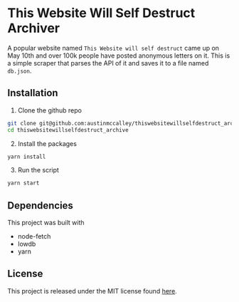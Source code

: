 # This Website Will Self Destruct Archiver

A popular website named ``This Website will self destruct`` came up on May 10th and over 100k people have posted anonymous letters on it. This is a simple scraper that parses the API of it and saves it to a file named ``db.json``.

## Installation

1. Clone the github repo

```bash
git clone git@github.com:austinmccalley/thiswebsitewillselfdestruct_archive.git
cd thiswebsitewillselfdestruct_archive
```

2. Install the packages

```bash
yarn install
```

3. Run the script

```bash
yarn start
```

## Dependencies

This project was built with

- node-fetch
- lowdb
- yarn

## License

This project is released under the MIT license found [here](https://github.com/austinmccalley/thiswebsitewillselfdestruct_archive/blob/master/LICENSE).